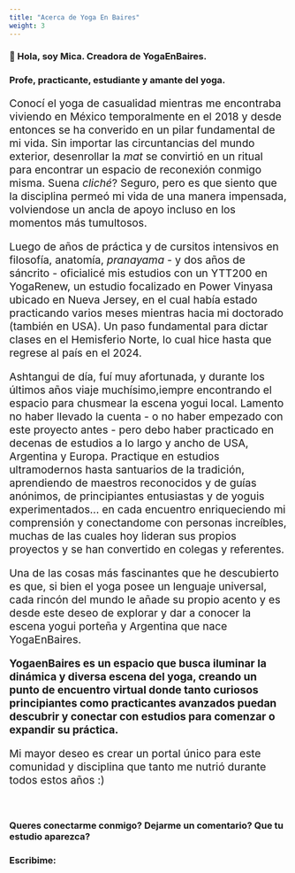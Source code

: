 ```yaml
---
title: "Acerca de Yoga En Baires"
weight: 3
---
```


### 👋 Hola, soy Mica. Creadora de YogaEnBaires. 
### Profe, practicante, estudiante y amante del yoga. 

<p style= font-size:1.2rem>Conocí el yoga de casualidad mientras me encontraba viviendo en México temporalmente en el 2018 y desde entonces se ha converido en un pilar fundamental de mi vida. Sin importar las circuntancias del mundo exterior, desenrollar la <i>mat</i> se convirtió en un ritual para encontrar un espacio de reconexión conmigo misma. Suena <i>cliché</i>? Seguro, pero es que siento que la disciplina permeó mi vida de una manera impensada, volviendose un ancla de apoyo incluso en los momentos más tumultosos.</p>

<p style= font-size:1.2rem>Luego de años de práctica y de cursitos intensivos en filosofía, anatomía, <i>pranayama</i> - y dos años de sáncrito - oficialicé mis estudios con un YTT200 en YogaRenew, un estudio focalizado en Power Vinyasa ubicado en Nueva Jersey, en el cual había estado practicando varios meses mientras hacia mi doctorado (también en USA). Un paso fundamental para dictar clases en el Hemisferio Norte, lo cual hice hasta que regrese al país en el 2024. </p>

<p style= font-size:1.2rem>Ashtangui de día, fuí muy afortunada, y durante los últimos años viaje muchísimo,iempre encontrando el espacio para chusmear la escena yogui local. Lamento no haber llevado la cuenta - o no haber empezado con este proyecto antes - pero debo haber practicado en decenas de estudios a lo largo y ancho de USA, Argentina y Europa. Practique en estudios ultramodernos hasta santuarios de la tradición, aprendiendo de maestros reconocidos y de guías anónimos, de principiantes entusiastas y de yoguis experimentados... en cada encuentro enriqueciendo mi comprensión y conectandome con personas increíbles, muchas de las cuales hoy lideran sus propios proyectos y se han convertido en colegas y referentes.</p>

<p style= font-size:1.2rem>Una de las cosas más fascinantes que he descubierto es que, si bien el yoga posee un lenguaje universal, cada rincón del mundo le añade su propio acento y es desde este deseo de explorar y dar a conocer la escena yogui porteña y Argentina que nace YogaEnBaires. </p>

<p style= font-size:1.2rem><b>YogaenBaires es un espacio que busca iluminar la dinámica y diversa escena del yoga, creando un punto de encuentro virtual donde tanto curiosos principiantes como practicantes avanzados puedan descubrir y conectar con estudios para comenzar o expandir su práctica.</b></p>

<p style= font-size:1.2rem>Mi mayor deseo es crear un portal único para este comunidad y disciplina que tanto me nutrió durante todos estos años :) </p>

<br>

### Queres conectarme conmigo? Dejarme un comentario? Que tu estudio aparezca? 
### Escribime: